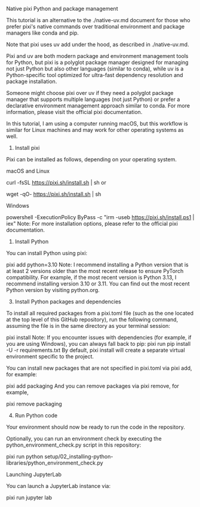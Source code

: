 Native pixi Python and package management

This tutorial is an alternative to the ./native-uv.md document for those who prefer pixi's native commands over traditional environment and package managers like conda and pip.

Note that pixi uses uv add under the hood, as described in ./native-uv.md.

Pixi and uv are both modern package and environment management tools for Python, but pixi is a polyglot package manager designed for managing not just Python but also other languages (similar to conda), while uv is a Python-specific tool optimized for ultra-fast dependency resolution and package installation.

Someone might choose pixi over uv if they need a polyglot package manager that supports multiple languages (not just Python) or prefer a declarative environment management approach similar to conda. For more information, please visit the official pixi documentation.

In this tutorial, I am using a computer running macOS, but this workflow is similar for Linux machines and may work for other operating systems as well.

 

1. Install pixi

Pixi can be installed as follows, depending on your operating system.


macOS and Linux

curl -fsSL https://pixi.sh/install.sh | sh
or

wget -qO- https://pixi.sh/install.sh | sh

Windows

powershell -ExecutionPolicy ByPass -c "irm -useb https://pixi.sh/install.ps1 | iex"
Note: For more installation options, please refer to the official pixi documentation.
 

1. Install Python

You can install Python using pixi:

pixi add python=3.10
Note: I recommend installing a Python version that is at least 2 versions older than the most recent release to ensure PyTorch compatibility. For example, if the most recent version is Python 3.13, I recommend installing version 3.10 or 3.11. You can find out the most recent Python version by visiting python.org.
 

3. Install Python packages and dependencies

To install all required packages from a pixi.toml file (such as the one located at the top level of this GitHub repository), run the following command, assuming the file is in the same directory as your terminal session:

pixi install
Note: If you encounter issues with dependencies (for example, if you are using Windows), you can always fall back to pip: pixi run pip install -U -r requirements.txt
By default, pixi install will create a separate virtual environment specific to the project.

You can install new packages that are not specified in pixi.toml via pixi add, for example:

pixi add packaging
And you can remove packages via pixi remove, for example,

pixi remove packaging
 

4. Run Python code

Your environment should now be ready to run the code in the repository.

Optionally, you can run an environment check by executing the python_environment_check.py script in this repository:

pixi run python setup/02_installing-python-libraries/python_environment_check.py

Launching JupyterLab

You can launch a JupyterLab instance via:

pixi run jupyter lab

